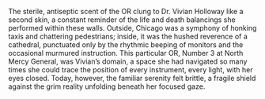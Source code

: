 The sterile, antiseptic scent of the OR clung to Dr. Vivian Holloway like a second skin, a constant reminder of the life and death balancings she performed within these walls. Outside, Chicago was a symphony of honking taxis and chattering pedestrians; inside, it was the hushed reverence of a cathedral, punctuated only by the rhythmic beeping of monitors and the occasional murmured instruction. This particular OR, Number 3 at North Mercy General, was Vivian’s domain, a space she had navigated so many times she could trace the position of every instrument, every light, with her eyes closed. Today, however, the familiar serenity felt brittle, a fragile shield against the grim reality unfolding beneath her focused gaze.
